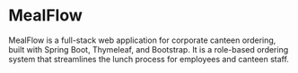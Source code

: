 # MealFlow
MealFlow is a full-stack web application for corporate canteen ordering, built with Spring Boot, Thymeleaf, and Bootstrap. It is a role-based ordering system that streamlines the lunch process for employees and canteen staff.
